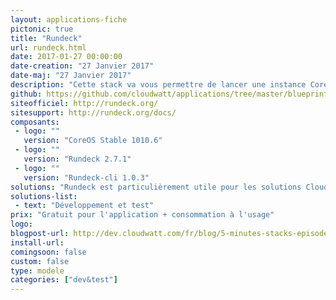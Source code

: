 ```yaml
---
layout: applications-fiche
pictonic: true
title: "Rundeck"
url: rundeck.html
date: 2017-01-27 00:00:00
date-creation: "27 Janvier 2017"
date-maj: "27 Janvier 2017"
description: "Cette stack va vous permettre de lancer une instance CoreOS avec un contener Rundeck préconfiguré. Vous y trouverez dès le démarrage un job de backup pour vos instances Cloudwatt. En effet celui ci effecturera un snapshot des instances que vous souhaitez sauvegarder. Rundeck est un outil d’automatisation de processus idéal pour administrer un ou plusieurs serveurs. Rundeck est ainsi une sorte de chef d’orchestre permettant d’exécuter des commandes sur des machines distantes ou locales. L’outil est accompagné d’une interface dite ”web” simplifiant l’accès aux scripts et autres jobs mais également d’une interface “ligne de commande” : une collection d’outils est en effet fournie afin d’utiliser toutes les fonctionnalités offertes par le logiciel."
github: https://github.com/cloudwatt/applications/tree/master/blueprint-coreos-rundeck
siteofficiel: http://rundeck.org/
sitesupport: http://rundeck.org/docs/
composants:
 - logo: ""
   version: "CoreOS Stable 1010.6"
 - logo: ""
   version: "Rundeck 2.7.1"
 - logo: ""
   version: "Rundeck-cli 1.0.3"   
solutions: "Rundeck est particulièrement utile pour les solutions Cloudwatt suivantes :"
solutions-list: 
 - text: "Développement et test"
prix: "Gratuit pour l'application + consommation à l'usage"
logo: 
blogpost-url: http://dev.cloudwatt.com/fr/blog/5-minutes-stacks-episode-cinquante-un-rundeck.html
install-url:
comingsoon: false
custom: false
type: modele
categories: ["dev&test"]
---
```

